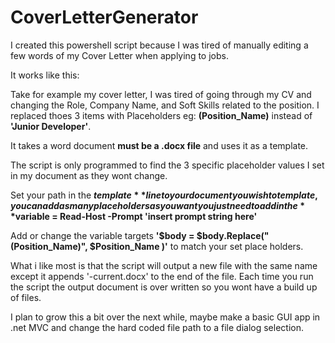# CoverLetterGenerator

I created this powershell script because I was tired of manually editing a few words of my Cover Letter when applying to jobs.

It works like this: 

Take for example my cover letter, I was tired of going through my CV and changing the Role, Company Name, and Soft Skills related to the position.
I replaced thoes 3 items with Placeholders eg: **(Position_Name)** instead of **'Junior Developer'**.

It takes a word document **must be a .docx file** and uses it as a template.

The script is only programmed to find the 3 specific placeholder values I set in my document as they wont change.

Set your path in the **$template** line to your document you wish to template, you can add as many placeholders as you want you just need to add in the **$variable = Read-Host -Prompt 'insert prompt string here'**

Add or change the variable targets **'$body = $body.Replace("(Position_Name)", $Position_Name )'** to match your set place holders.

What i like most is that the script will output a new file with the same name except it appends '-current.docx' to the end of the file.
Each time you run the script the output document is over written so you wont have a build up of files.

I plan to grow this a bit over the next while, maybe make a basic GUI app in .net MVC and change the hard coded file path to a file dialog selection.
